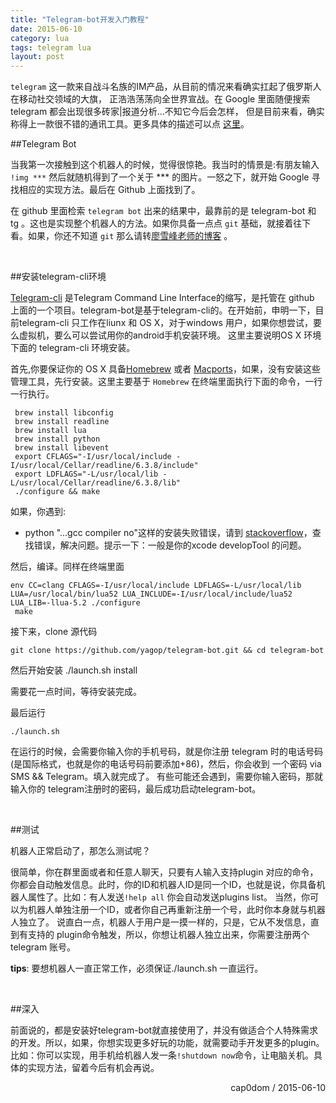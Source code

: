 ```yaml
---
title: "Telegram-bot开发入门教程"
date: 2015-06-10
category: lua
tags: telegram lua
layout: post
---
```


`telegram` 这一款来自战斗名族的IM产品，从目前的情况来看确实扛起了俄罗斯人在移动社交领域的大旗，
正浩浩荡荡向全世界宣战。在 Google 里面随便搜索 telegram 都会出现很多砖家|报道分析...不知它今后会怎样，
但是目前来看，确实称得上一款很不错的通讯工具。更多具体的描述可以点 [这里](https://www.telegram.org)。


##Telegram Bot 

当我第一次接触到这个机器人的时候，觉得很惊艳。我当时的情景是:有朋友输入 `!img ***` 然后就随机得到了一个关于 *** 的图片。一怒之下，就开始 Google 寻找相应的实现方法。最后在 Github 上面找到了。

在 github 里面检索 `telegram bot` 出来的结果中，最靠前的是 telegram-bot 和 tg 。这也是实现整个机器人的方法。如果你具备一点点 `git` 基础，就接着往下看。如果，你还不知道 `git` 那么请转[廖雪峰老师的博客](http://www.liaoxuefeng.com/wiki/0013739516305929606dd18361248578c67b8067c8c017b000) 。

<br/>

##安装telegram-cli环境

[Telegram-cli](https://github.com/vysheng/tg) 是Telegram Command Line Interface的缩写，是托管在 github 上面的一个项目。telegram-bot是基于telegram-cli的。在开始前，申明一下，目前telegram-cli 只工作在liunx 和 OS X，对于windows 用户，如果你想尝试，要么虚拟机，要么可以尝试用你的android手机安装环境。
这里主要说明OS X 环境下面的 telegram-cli 环境安装。

首先,你要保证你的 OS X 具备[Homebrew](http://brew.sh/) 或者 [Macports](https://www.macports.org)，如果，没有安装这些管理工具，先行安装。这里主要基于 `Homebrew`
在终端里面执行下面的命令，一行一行执行。

     brew install libconfig
     brew install readline
     brew install lua
     brew install python
     brew install libevent
     export CFLAGS="-I/usr/local/include -I/usr/local/Cellar/readline/6.3.8/include"
     export LDFLAGS="-L/usr/local/lib -L/usr/local/Cellar/readline/6.3.8/lib"
     ./configure && make
	
如果，你遇到:
- python "...gcc compiler no"这样的安装失败错误，请到 [stackoverflow](http://stackoverflow.com/)，查找错误，解决问题。提示一下：一般是你的xcode developTool 的问题。

然后，编译。同样在终端里面

    env CC=clang CFLAGS=-I/usr/local/include LDFLAGS=-L/usr/local/lib LUA=/usr/local/bin/lua52 LUA_INCLUDE=-I/usr/local/include/lua52 LUA_LIB=-llua-5.2 ./configure
     make

接下来，clone 源代码

    git clone https://github.com/yagop/telegram-bot.git && cd telegram-bot

然后开始安装
    ./launch.sh install

需要花一点时间，等待安装完成。

最后运行

    ./launch.sh

在运行的时候，会需要你输入你的手机号码，就是你注册 telegram 时的电话号码(是国际格式，也就是你的电话号码前要添加+86)，然后，你会收到
一个密码 via SMS && Telegram。填入就完成了。
有些可能还会遇到，需要你输入密码，那就输入你的 telegram注册时的密码，最后成功启动telegram-bot。

<br/>

##测试

机器人正常启动了，那怎么测试呢？

很简单，你在群里面或者和任意人聊天，只要有人输入支持plugin 对应的命令，你都会自动触发信息。此时，你的ID和机器人ID是同一个ID，也就是说，你具备机器人属性了。比如：有人发送`!help all` 你会自动发送plugins list。
当然，你可以为机器人单独注册一个ID，或者你自己再重新注册一个号，此时你本身就与机器人独立了。
说直白一点，机器人于用户是一摸一样的，只是，它从不发信息，直到有支持的 plugin命令触发，所以，你想让机器人独立出来，你需要注册两个telegram 账号。

**tips**: 要想机器人一直正常工作，必须保证./launch.sh 一直运行。

<br/>

##深入

前面说的，都是安装好telegram-bot就直接使用了，并没有做适合个人特殊需求的开发。所以，如果，你想实现更多好玩的功能，就需要动手开发更多的plugin。比如：你可以实现，用手机给机器人发一条`!shutdown now`命令，让电脑关机。具体的实现方法，留着今后有机会再说。


<p style="text-align:right">cap0dom / 2015-06-10</p>

<br/>
